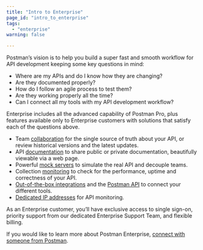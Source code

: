 ```yaml
---
title: "Intro to Enterprise"
page_id: "intro_to_enterprise"
tags: 
  - "enterprise"
warning: false

---
```


Postman’s vision is to help you build a super fast and smooth workflow for API development keeping some key questions in mind:

*   Where are my APIs and do I know how they are changing?
*   Are they documented properly?
*   How do I follow an agile process to test them?
*   Are they working properly all the time?
*   Can I connect all my tools with my API development workflow?

Enterprise includes all the advanced capability of Postman Pro, plus features available only to Enterprise customers with solutions that satisfy each of the questions above. 

*   Team [collaboration](https://learning.getpostman.com/docs/postman/team_library/sharing/) for the single source of truth about your API, or review historical versions and the latest updates.
*   API [documentation](https://learning.getpostman.com/docs/postman/api_documentation/intro_to_api_documentation) to share public or private documentation, beautifully viewable via a web page.
*   Powerful [mock servers](https://learning.getpostman.com/docs/postman/mock_servers/intro_to_mock_servers/) to simulate the real API and decouple teams.
*   Collection [monitoring](https://learning.getpostman.com/docs/postman/monitors/intro_monitors/) to check for the performance, uptime and correctness of your API.
*   [Out-of-the-box integrations](https://learning.getpostman.com/docs/postman_pro/integrations/intro_integrations/) and the [Postman API](https://learning.getpostman.com/docs/postman/postman_api/intro_api/) to connect your different tools.
*   [Dedicated IP addresses](https://learning.getpostman.com/docs/postman/monitors/intro_monitors/#monitoring-resources-in-multiple-regions) for API monitoring.

As an Enterprise customer, you’ll have exclusive access to single sign-on, priority support from our dedicated Enterprise Support Team, and flexible billing. 

If you would like to learn more about Postman Enterprise, [connect with someone from Postman](http://pages.getpostman.com/Enterprise-Sales_Contact-Us.html). 
